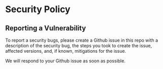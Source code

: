 # Security Policy

## Reporting a Vulnerability

To report a security bugs, please create a Github issue in this repo with a description of the security bug, the steps you took to create the issue, affected versions, and, if known, mitigations for the issue.

We will respond to your Github issue as soon as possible.

